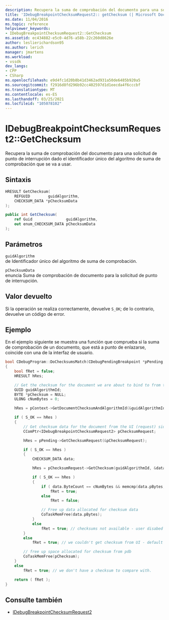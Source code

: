 ```yaml
---
description: Recupera la suma de comprobación del documento para una solicitud de punto de interrupción dado el identificador único del algoritmo de suma de comprobación que se va a usar.
title: 'IDebugBreakpointChecksumRequest2:: getChecksum (| Microsoft Docs'
ms.date: 11/04/2016
ms.topic: reference
helpviewer_keywords:
- IDebugBreakpointChecksumRequest2::GetChecksum
ms.assetid: ec434882-e5c0-4d76-a58b-22c260d8626e
author: leslierichardson95
ms.author: lerich
manager: jmartens
ms.workload:
- vssdk
dev_langs:
- CPP
- CSharp
ms.openlocfilehash: e9d4fc1d20b8b41d3462ad931a50de6485b920a5
ms.sourcegitcommit: f2916d8fd296b92cc402597d1d1eecda4f6cccbf
ms.translationtype: MT
ms.contentlocale: es-ES
ms.lasthandoff: 03/25/2021
ms.locfileid: "105078102"
---
```

# <a name="idebugbreakpointchecksumrequest2getchecksum"></a>IDebugBreakpointChecksumRequest2::GetChecksum
Recupera la suma de comprobación del documento para una solicitud de punto de interrupción dado el identificador único del algoritmo de suma de comprobación que se va a usar.

## <a name="syntax"></a>Sintaxis

```cpp
HRESULT GetChecksum(
    REFGUID        guidAlgorithm,
    CHECKSUM_DATA *pChecksumData
);
```

```csharp
public int GetChecksum(
    ref Guid               guidAlgorithm,
    out enum_CHECKSUM_DATA pChecksumData
);
```

## <a name="parameters"></a>Parámetros
`guidAlgorithm`\
de Identificador único del algoritmo de suma de comprobación.

`pChecksumData`\
enuncia Suma de comprobación de documento para la solicitud de punto de interrupción.

## <a name="return-value"></a>Valor devuelto
Si la operación se realiza correctamente, devuelve `S_OK`; de lo contrario, devuelve un código de error.

## <a name="example"></a>Ejemplo
En el ejemplo siguiente se muestra una función que comprueba si la suma de comprobación de un documento, que está a punto de enlazarse, coincide con una de la interfaz de usuario.

```cpp
bool CDebugProgram::DoChecksumsMatch(CDebugPendingBreakpoint *pPending, CDebugCodeContext *pContext)
{
    bool fRet = false;
    HRESULT hRes;

    // Get the checksum for the document we are about to bind to from the pdb side
    GUID guidAlgorithmId;
    BYTE *pChecksum = NULL;
    ULONG cNumBytes = 0;

    hRes = pContext->GetDocumentChecksumAndAlgorithmId(&guidAlgorithmId, &pChecksum, &cNumBytes);

    if ( S_OK == hRes )
    {
        // Get checksum data for the document from the UI (request) side
        CComPtr<IDebugBreakpointChecksumRequest2> pChecksumRequest;

        hRes = pPending->GetChecksumRequest(&pChecksumRequest);

        if ( S_OK == hRes )
        {
            CHECKSUM_DATA data;

            hRes = pChecksumRequest->GetChecksum(guidAlgorithmId, &data);

            if ( S_OK == hRes )
            {
                if ( data.ByteCount == cNumBytes && memcmp(data.pBytes, pChecksum, cNumBytes) == 0 )
                    fRet = true;
                else
                    fRet = false;

                // Free up data allocated for checksum data
                CoTaskMemFree(data.pBytes);
            }
            else
                fRet = true; // checksums not available - user disabed checksums
        }
        else
            fRet = true; // we couldn't get checksum from UI - default to past behavior

        // free up space allocated for checksum from pdb
        CoTaskMemFree(pChecksum);
    }
    else
        fRet = true; // we don't have a checksum to compare with.

    return ( fRet );
}
```

## <a name="see-also"></a>Consulte también
- [IDebugBreakpointChecksumRequest2](../../../extensibility/debugger/reference/idebugbreakpointchecksumrequest2.md)
